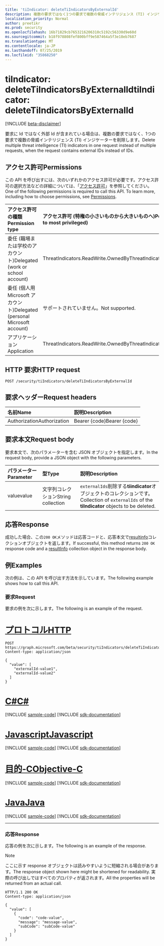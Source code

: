 ```yaml
---
title: 'tiIndicator: deleteTiIndicatorsByExternalId'
description: 複数の要求ではなく1つの要求で複数の脅威インテリジェンス (TI) インジケーターを削除し、要求には Id ではなく外部 Id が含まれます。
localization_priority: Normal
author: preetikr
ms.prod: security
ms.openlocfilehash: 16b71829cb7653216206310c5192c56330d9e60d
ms.sourcegitcommit: b18f978808fef800bff9e587464a5f3e18eb7687
ms.translationtype: MT
ms.contentlocale: ja-JP
ms.lasthandoff: 07/25/2019
ms.locfileid: "35868250"
---
```

# <a name="tiindicator-deletetiindicatorsbyexternalid"></a><span data-ttu-id="a3e8b-103">tiIndicator: deleteTiIndicatorsByExternalId</span><span class="sxs-lookup"><span data-stu-id="a3e8b-103">tiIndicator: deleteTiIndicatorsByExternalId</span></span>

[!INCLUDE [beta-disclaimer](../../includes/beta-disclaimer.md)]

<span data-ttu-id="a3e8b-104">要求に Id ではなく外部 Id が含まれている場合は、複数の要求ではなく、1つの要求で複数の脅威インテリジェンス (TI) インジケーターを削除します。</span><span class="sxs-lookup"><span data-stu-id="a3e8b-104">Delete multiple threat intelligence (TI) indicators in one request instead of multiple requests, when the request contains external IDs instead of IDs.</span></span>

## <a name="permissions"></a><span data-ttu-id="a3e8b-105">アクセス許可</span><span class="sxs-lookup"><span data-stu-id="a3e8b-105">Permissions</span></span>

<span data-ttu-id="a3e8b-p101">この API を呼び出すには、次のいずれかのアクセス許可が必要です。アクセス許可の選択方法などの詳細については、「[アクセス許可](/graph/permissions-reference)」を参照してください。</span><span class="sxs-lookup"><span data-stu-id="a3e8b-p101">One of the following permissions is required to call this API. To learn more, including how to choose permissions, see [Permissions](/graph/permissions-reference).</span></span>

| <span data-ttu-id="a3e8b-108">アクセス許可の種類</span><span class="sxs-lookup"><span data-stu-id="a3e8b-108">Permission type</span></span>  | <span data-ttu-id="a3e8b-109">アクセス許可 (特権の小さいものから大きいものへ)</span><span class="sxs-lookup"><span data-stu-id="a3e8b-109">Permissions (from least to most privileged)</span></span> |
|:---------------------------------------|:--------------------------------------------|
| <span data-ttu-id="a3e8b-110">委任 (職場または学校のアカウント)</span><span class="sxs-lookup"><span data-stu-id="a3e8b-110">Delegated (work or school account)</span></span>     | <span data-ttu-id="a3e8b-111">ThreatIndicators.ReadWrite.OwnedBy</span><span class="sxs-lookup"><span data-stu-id="a3e8b-111">ThreatIndicators.ReadWrite.OwnedBy</span></span> |
| <span data-ttu-id="a3e8b-112">委任 (個人用 Microsoft アカウント)</span><span class="sxs-lookup"><span data-stu-id="a3e8b-112">Delegated (personal Microsoft account)</span></span> | <span data-ttu-id="a3e8b-113">サポートされていません。</span><span class="sxs-lookup"><span data-stu-id="a3e8b-113">Not supported.</span></span> |
| <span data-ttu-id="a3e8b-114">アプリケーション</span><span class="sxs-lookup"><span data-stu-id="a3e8b-114">Application</span></span>                            | <span data-ttu-id="a3e8b-115">ThreatIndicators.ReadWrite.OwnedBy</span><span class="sxs-lookup"><span data-stu-id="a3e8b-115">ThreatIndicators.ReadWrite.OwnedBy</span></span> |

## <a name="http-request"></a><span data-ttu-id="a3e8b-116">HTTP 要求</span><span class="sxs-lookup"><span data-stu-id="a3e8b-116">HTTP request</span></span>

<!-- { "blockType": "ignored" } -->

```http
POST /security/tiIndicators/deleteTiIndicatorsByExternalId
```

## <a name="request-headers"></a><span data-ttu-id="a3e8b-117">要求ヘッダー</span><span class="sxs-lookup"><span data-stu-id="a3e8b-117">Request headers</span></span>

| <span data-ttu-id="a3e8b-118">名前</span><span class="sxs-lookup"><span data-stu-id="a3e8b-118">Name</span></span>          | <span data-ttu-id="a3e8b-119">説明</span><span class="sxs-lookup"><span data-stu-id="a3e8b-119">Description</span></span>   |
|:--------------|:--------------|
| <span data-ttu-id="a3e8b-120">Authorization</span><span class="sxs-lookup"><span data-stu-id="a3e8b-120">Authorization</span></span> | <span data-ttu-id="a3e8b-121">Bearer {code}</span><span class="sxs-lookup"><span data-stu-id="a3e8b-121">Bearer {code}</span></span> |

## <a name="request-body"></a><span data-ttu-id="a3e8b-122">要求本文</span><span class="sxs-lookup"><span data-stu-id="a3e8b-122">Request body</span></span>

<span data-ttu-id="a3e8b-123">要求本文で、次のパラメーターを含む JSON オブジェクトを指定します。</span><span class="sxs-lookup"><span data-stu-id="a3e8b-123">In the request body, provide a JSON object with the following parameters.</span></span>

| <span data-ttu-id="a3e8b-124">パラメーター</span><span class="sxs-lookup"><span data-stu-id="a3e8b-124">Parameter</span></span>    | <span data-ttu-id="a3e8b-125">型</span><span class="sxs-lookup"><span data-stu-id="a3e8b-125">Type</span></span>        | <span data-ttu-id="a3e8b-126">説明</span><span class="sxs-lookup"><span data-stu-id="a3e8b-126">Description</span></span> |
|:-------------|:------------|:------------|
|<span data-ttu-id="a3e8b-127">value</span><span class="sxs-lookup"><span data-stu-id="a3e8b-127">value</span></span>|<span data-ttu-id="a3e8b-128">文字列コレクション</span><span class="sxs-lookup"><span data-stu-id="a3e8b-128">String collection</span></span>| <span data-ttu-id="a3e8b-129">`externalIds`削除する**tiindicator**オブジェクトのコレクションです。</span><span class="sxs-lookup"><span data-stu-id="a3e8b-129">Collection of `externalIds` of the **tiIndicator** objects to be deleted.</span></span> |

## <a name="response"></a><span data-ttu-id="a3e8b-130">応答</span><span class="sxs-lookup"><span data-stu-id="a3e8b-130">Response</span></span>

<span data-ttu-id="a3e8b-131">成功した場合、この`200 OK`メソッドは応答コードと、応答本文で[resultinfo](../resources/resultinfo.md)コレクションオブジェクトを返します。</span><span class="sxs-lookup"><span data-stu-id="a3e8b-131">If successful, this method returns `200 OK` response code and a [resultInfo](../resources/resultinfo.md) collection object in the response body.</span></span>

## <a name="examples"></a><span data-ttu-id="a3e8b-132">例</span><span class="sxs-lookup"><span data-stu-id="a3e8b-132">Examples</span></span>

<span data-ttu-id="a3e8b-133">次の例は、この API を呼び出す方法を示しています。</span><span class="sxs-lookup"><span data-stu-id="a3e8b-133">The following example shows how to call this API.</span></span>

### <a name="request"></a><span data-ttu-id="a3e8b-134">要求</span><span class="sxs-lookup"><span data-stu-id="a3e8b-134">Request</span></span>

<span data-ttu-id="a3e8b-135">要求の例を次に示します。</span><span class="sxs-lookup"><span data-stu-id="a3e8b-135">The following is an example of the request.</span></span>

# <a name="httptabhttp"></a>[<span data-ttu-id="a3e8b-136">プロトコル</span><span class="sxs-lookup"><span data-stu-id="a3e8b-136">HTTP</span></span>](#tab/http)
<!-- {
  "blockType": "request",
  "name": "tiindicator_deletetiindicatorsbyexternalid",
  "isCollection":"true"
}-->

```http
POST https://graph.microsoft.com/beta/security/tiIndicators/deleteTiIndicatorsByExternalId
Content-type: application/json

{
  "value": [
    "externalId-value1",
    "externalId-value2"
  ]
}
```
# <a name="ctabcsharp"></a>[<span data-ttu-id="a3e8b-137">C#</span><span class="sxs-lookup"><span data-stu-id="a3e8b-137">C#</span></span>](#tab/csharp)
[!INCLUDE [sample-code](../includes/snippets/csharp/tiindicator-deletetiindicatorsbyexternalid-csharp-snippets.md)]
[!INCLUDE [sdk-documentation](../includes/snippets/snippets-sdk-documentation-link.md)]

# <a name="javascripttabjavascript"></a>[<span data-ttu-id="a3e8b-138">Javascript</span><span class="sxs-lookup"><span data-stu-id="a3e8b-138">Javascript</span></span>](#tab/javascript)
[!INCLUDE [sample-code](../includes/snippets/javascript/tiindicator-deletetiindicatorsbyexternalid-javascript-snippets.md)]
[!INCLUDE [sdk-documentation](../includes/snippets/snippets-sdk-documentation-link.md)]

# <a name="objective-ctabobjc"></a>[<span data-ttu-id="a3e8b-139">目的-C</span><span class="sxs-lookup"><span data-stu-id="a3e8b-139">Objective-C</span></span>](#tab/objc)
[!INCLUDE [sample-code](../includes/snippets/objc/tiindicator-deletetiindicatorsbyexternalid-objc-snippets.md)]
[!INCLUDE [sdk-documentation](../includes/snippets/snippets-sdk-documentation-link.md)]

# <a name="javatabjava"></a>[<span data-ttu-id="a3e8b-140">Java</span><span class="sxs-lookup"><span data-stu-id="a3e8b-140">Java</span></span>](#tab/java)
[!INCLUDE [sample-code](../includes/snippets/java/tiindicator-deletetiindicatorsbyexternalid-java-snippets.md)]
[!INCLUDE [sdk-documentation](../includes/snippets/snippets-sdk-documentation-link.md)]

---


### <a name="response"></a><span data-ttu-id="a3e8b-141">応答</span><span class="sxs-lookup"><span data-stu-id="a3e8b-141">Response</span></span>

<span data-ttu-id="a3e8b-142">応答の例を次に示します。</span><span class="sxs-lookup"><span data-stu-id="a3e8b-142">The following is an example of the response.</span></span>

> [!NOTE]
> <span data-ttu-id="a3e8b-143">ここに示す response オブジェクトは読みやすいように短縮される場合があります。</span><span class="sxs-lookup"><span data-stu-id="a3e8b-143">The response object shown here might be shortened for readability.</span></span> <span data-ttu-id="a3e8b-144">実際の呼び出しではすべてのプロパティが返されます。</span><span class="sxs-lookup"><span data-stu-id="a3e8b-144">All the properties will be returned from an actual call.</span></span>

<!-- {
  "blockType": "response",
  "truncated": true,
  "@odata.type": "microsoft.graph.resultInfo",
  "isCollection": true
} -->

```http
HTTP/1.1 200 OK
Content-type: application/json

{
  "value": [
    {
      "code": "code-value",
      "message": "message-value",
      "subCode": "subCode-value"
    }
  ]
}
```

<!-- uuid: 16cd6b66-4b1a-43a1-adaf-3a886856ed98
2019-02-04 14:57:30 UTC -->
<!-- {
  "type": "#page.annotation",
  "description": "tiIndicator: deleteTiIndicatorsByExternalId",
  "keywords": "",
  "section": "documentation",
  "tocPath": "",
  "suppressions": [
  ]
}-->
